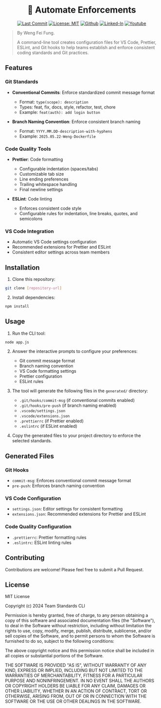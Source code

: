 <h1 align="center">🤖 Automate Enforcements</h1>
<p align="center">
<a href="https://github.com/Siphon880gh/automate-enforcements/commits/main" target="_blank" rel="noopener"><img src="https://img.shields.io/github/last-commit/Siphon880gh/automate-enforcements/main" alt="Last Commit"/></a>
<a href="https://opensource.org/license/mit"><img alt="License: MIT" src="https://img.shields.io/badge/License-MIT-blue.svg"/></a>
<a target="_blank" href="https://github.com/Siphon880gh" rel="nofollow"><img src="https://img.shields.io/badge/GitHub--blue?style=social&logo=GitHub" alt="Github" data-canonical-src="https://img.shields.io/badge/GitHub--blue?style=social&logo=GitHub" style="max-width:8.5ch;"></a>
<a target="_blank" href="https://www.linkedin.com/in/weng-fung/" rel="nofollow"><img src="https://img.shields.io/badge/LinkedIn-blue?style=flat&logo=linkedin&labelColor=blue" alt="Linked-In" data-canonical-src="https://img.shields.io/badge/LinkedIn-blue?style=flat&amp;logo=linkedin&amp;labelColor=blue" style="max-width:10ch;"></a>
<a target="_blank" href="https://www.youtube.com/@WayneTeachesCode/" rel="nofollow"><img src="https://img.shields.io/badge/Youtube-red?style=flat&logo=youtube&labelColor=red" alt="Youtube" data-canonical-src="https://img.shields.io/badge/Youtube-red?style=flat&amp;logo=youtube&amp;labelColor=red" style="max-width:10ch;"></a>
</p>


> By Weng Fei Fung.
>
>A command-line tool creates configuration files for VS Code, Prettier, ESLint, and Git hooks to help teams establish and enforce consistent coding standards and Git practices.
>

## Features

### Git Standards
- **Conventional Commits**: Enforce standardized commit message format
  - Format: `type(scope): description`
  - Types: feat, fix, docs, style, refactor, test, chore
  - Example: `feat(auth): add login button`

- **Branch Naming Convention**: Enforce consistent branch naming
  - Format: `YYYY.MM.DD-description-with-hyphens`
  - Example: `2025.05.22-Weng-Dockerfile`

### Code Quality Tools
- **Prettier**: Code formatting
  - Configurable indentation (spaces/tabs)
  - Customizable tab size
  - Line ending preferences
  - Trailing whitespace handling
  - Final newline settings

- **ESLint**: Code linting
  - Enforces consistent code style
  - Configurable rules for indentation, line breaks, quotes, and semicolons

### VS Code Integration
- Automatic VS Code settings configuration
- Recommended extensions for Prettier and ESLint
- Consistent editor settings across team members

## Installation

1. Clone this repository:
```bash
git clone [repository-url]
```

2. Install dependencies:
```bash
npm install
```

## Usage

1. Run the CLI tool:
```bash
node app.js
```

2. Answer the interactive prompts to configure your preferences:
   - Git commit message format
   - Branch naming convention
   - VS Code formatting settings
   - Prettier configuration
   - ESLint rules

3. The tool will generate the following files in the `generated/` directory:
   - `.git/hooks/commit-msg` (if conventional commits enabled)
   - `.git/hooks/pre-push` (if branch naming enabled)
   - `.vscode/settings.json`
   - `.vscode/extensions.json`
   - `.prettierrc` (if Prettier enabled)
   - `.eslintrc` (if ESLint enabled)

4. Copy the generated files to your project directory to enforce the selected standards.

## Generated Files

### Git Hooks
- `commit-msg`: Enforces conventional commit message format
- `pre-push`: Enforces branch naming convention

### VS Code Configuration
- `settings.json`: Editor settings for consistent formatting
- `extensions.json`: Recommended extensions for Prettier and ESLint

### Code Quality Configuration
- `.prettierrc`: Prettier formatting rules
- `.eslintrc`: ESLint linting rules

## Contributing

Contributions are welcome! Please feel free to submit a Pull Request.

## License

MIT License

Copyright (c) 2024 Team Standards CLI

Permission is hereby granted, free of charge, to any person obtaining a copy
of this software and associated documentation files (the "Software"), to deal
in the Software without restriction, including without limitation the rights
to use, copy, modify, merge, publish, distribute, sublicense, and/or sell
copies of the Software, and to permit persons to whom the Software is
furnished to do so, subject to the following conditions:

The above copyright notice and this permission notice shall be included in all
copies or substantial portions of the Software.

THE SOFTWARE IS PROVIDED "AS IS", WITHOUT WARRANTY OF ANY KIND, EXPRESS OR
IMPLIED, INCLUDING BUT NOT LIMITED TO THE WARRANTIES OF MERCHANTABILITY,
FITNESS FOR A PARTICULAR PURPOSE AND NONINFRINGEMENT. IN NO EVENT SHALL THE
AUTHORS OR COPYRIGHT HOLDERS BE LIABLE FOR ANY CLAIM, DAMAGES OR OTHER
LIABILITY, WHETHER IN AN ACTION OF CONTRACT, TORT OR OTHERWISE, ARISING FROM,
OUT OF OR IN CONNECTION WITH THE SOFTWARE OR THE USE OR OTHER DEALINGS IN THE
SOFTWARE. 